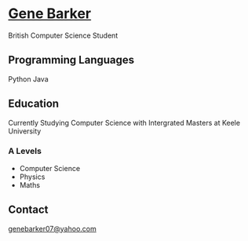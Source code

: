 # <ins>Gene Barker</ins>
British Computer Science Student

## Programming Languages
Python
Java

## Education
Currently Studying Computer Science with Intergrated Masters at Keele University

### A Levels
- Computer Science
- Physics
- Maths

## Contact
genebarker07@yahoo.com
<!--
**Gene-Barker/Gene-Barker** is a ✨ _special_ ✨ repository because its `README.md` (this file) appears on your GitHub profile.

Here are some ideas to get you started:

- 🔭 I’m currently working on ...
- 🌱 I’m currently learning ...
- 👯 I’m looking to collaborate on ...
- 🤔 I’m looking for help with ...
- 💬 Ask me about ...
- 📫 How to reach me: ...
- 😄 Pronouns: ...
- ⚡ Fun fact: ...
-->
